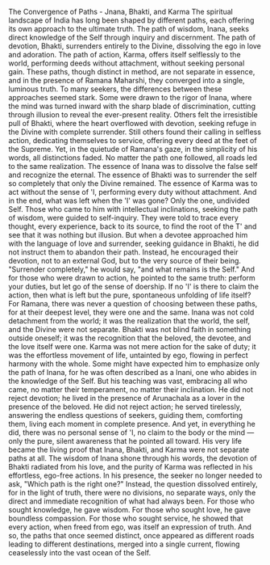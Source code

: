 The Convergence of Paths - Jnana, Bhakti, and Karma
The spiritual landscape of India has long been shaped by different paths, each offering its own approach to the ultimate truth. The path of wisdom, Inana, seeks direct knowledge of the Self through inquiry and discernment. The path of devotion, Bhakti, surrenders entirely to the Divine, dissolving the ego in love and adoration. The path of action, Karma, offers itself selflessly to the world, performing deeds without attachment, without seeking personal gain. These paths, though distinct in method, are not separate in essence, and in the presence of Ramana Maharshi, they converged into a single, luminous truth.
To many seekers, the differences between these approaches seemed stark. Some were drawn to the rigor of Inana, where the mind was turned inward with the sharp blade of discrimination, cutting through illusion to reveal the ever-present reality. Others felt the irresistible pull of Bhakti, where the heart overflowed with devotion, seeking refuge in the Divine with complete surrender. Still others found their calling in selfless action, dedicating themselves to service, offering every deed at the feet of the Supreme.
Yet, in the quietude of Ramana's gaze, in the simplicity of his words, all distinctions faded. No matter the path one followed, all roads led to the same realization. The essence of Inana was to dissolve the false self and recognize the eternal. The essence of Bhakti was to surrender the self so completely that only the Divine remained. The essence of Karma was to act without the sense of 'I, performing every duty without attachment. And in the end, what was left when the 'I' was gone? Only the one, undivided Self.
Those who came to him with intellectual inclinations, seeking the path of wisdom, were guided to self-inquiry. They were told to trace every thought, every experience, back to its source, to find the root of the T' and see that it was nothing but illusion. But when a devotee approached him with the language of love and surrender, seeking guidance in Bhakti, he did not instruct them to abandon their path. Instead, he encouraged their devotion, not to an external God, but to the very source of their being. "Surrender completely," he would say, "and what remains is the Self." And for those who were drawn to action, he pointed to the same truth: perform your duties, but let go of the sense of doership. If no 'I' is there to claim the action, then what is left but the pure, spontaneous unfolding of life itself?
For Ramana, there was never a question of choosing between these paths, for at their deepest level, they were one and the same. Inana was not cold detachment from the world; it was the realization that the world, the self, and the Divine were not separate. Bhakti was not blind faith in something outside oneself; it was the recognition that the beloved, the devotee, and the love itself were one. Karma was not mere action for the sake of duty; it was the effortless movement of life, untainted by ego, flowing in perfect harmony with the whole.
Some might have expected him to emphasize only the path of Inana, for he was often described as a Inani, one who abides in the knowledge of the Self. But his teaching was vast, embracing all who came, no matter their temperament, no matter their inclination. He did not reject devotion; he lived in the presence of Arunachala as a lover in the presence of the beloved. He did not reject action; he served tirelessly, answering the endless questions of seekers, guiding them, comforting them, living each moment in complete presence. And yet, in everything he did, there was no personal sense of 'I, no claim to the body or the mind — only the pure, silent awareness that he pointed all toward.
His very life became the living proof that Inana, Bhakti, and Karma were not separate paths at all. The wisdom of Inana shone through his words, the devotion of Bhakti radiated from his love, and the purity of Karma was reflected in his effortless, ego-free actions. In his presence, the seeker no longer needed to ask, "Which path is the right one?" Instead, the question dissolved entirely, for in the light of truth, there were no divisions, no separate ways, only the direct and immediate recognition of what had always been.
For those who sought knowledge, he gave wisdom. For those who sought love, he gave boundless compassion. For those who sought service, he showed that every action, when freed from ego, was itself an expression of truth. And so, the paths that once seemed distinct, once appeared as different roads leading to different destinations, merged into a single current, flowing ceaselessly into the vast ocean of the Self.